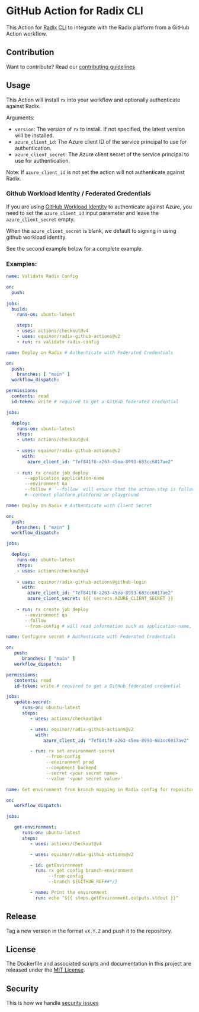 # GitHub Action for Radix CLI

This Action for [Radix CLI](https://github.com/equinor/radix-cli) to integrate with the Radix platform from a GitHub Action workflow.

## Contribution

Want to contribute? Read our [contributing guidelines](./CONTRIBUTING.md)

## Usage

This Action will install `rx` into your workflow and optionally authenticate against Radix. 

Arguments:
- `version`: The version of `rx` to install. If not specified, the latest version will be installed.
- `azure_client_id`: The Azure client ID of the service principal to use for authentication.
- `azure_client_secret`: The Azure client secret of the service principal to use for authentication. 

Note: If `azure_client_id` is not set the action will not authenticate against Radix.

### Github Workload Identity / Federated Credentials

If you are using [GitHub Workload Identity](https://docs.github.com/en/actions/deployment/security-hardening-your-deployments/about-github-workload-identity) to authenticate against Azure, you need to set the `azure_client_id` input parameter and leave the `azure_client_secret`  empty.

When the `azure_client_secret` is blank, we default to signing in using github workload identity.

See the second example below for a complete example.

### Examples:

```yaml
name: Validate Radix Config

on:
  push: 
     
jobs:
  build:
    runs-on: ubuntu-latest

    steps:
    - uses: actions/checkout@v4
    - uses: equinor/radix-github-actions@v2
    - run: rx validate radix-config
```

```yaml
name: Deploy on Radix # Authenticate with Federated Credentials

on:
  push:
    branches: [ "main" ]
  workflow_dispatch:

permissions:
  contents: read
  id-token: write # required to get a GitHub federated credential

jobs:

  deploy:
    runs-on: ubuntu-latest
    steps:
    - uses: actions/checkout@v4
      
    - uses: equinor/radix-github-actions@v2
      with:
        azure_client_id: "7ef841f8-a263-45ea-8993-683cc6817ae2"
        
    - run: rx create job deploy
       --application application-name
       --environment qa
       --follow # `--follow` will ensure that the action step is followed, and won't continue until step is complete.
       #--context platform,platform2 or playground
```


```yaml
name: Deploy on Radix # Authenticate with Client Secret

on:
  push:
    branches: [ "main" ]
  workflow_dispatch:

jobs:

  deploy:
    runs-on: ubuntu-latest
    steps:
    - uses: actions/checkout@v4
      
    - uses: equinor/radix-github-actions@github-login
      with:
        azure_client_id: "7ef841f8-a263-45ea-8993-683cc6817ae2"
        azure_client_secret: ${{ secrets.AZURE_CLIENT_SECRET }}
        
    - run: rx create job deploy
       --environment qa
       --follow 
       --from-config # will read information such as application-name, branch mapping etc from your radixconfig.yaml
```

```yaml
name: Configure secret # Authenticate with Federated Credentials

on:
   push:
      branches: [ "main" ]
   workflow_dispatch:

permissions:
   contents: read
   id-token: write # required to get a GitHub federated credential

jobs:
   update-secret:
      runs-on: ubuntu-latest
      steps:
         - uses: actions/checkout@v4

         - uses: equinor/radix-github-actions@v2
           with:
              azure_client_id: "7ef841f8-a263-45ea-8993-683cc6817ae2"

         - run: rx set environment-secret
               --from-config
               --environment prod
               --component backend
               --secret <your secret name>
               --value '<your secret value>'
```

```yaml
name: Get environment from branch mapping in Radix config for repository

on:
   workflow_dispatch:

jobs:

   get-environment:
      runs-on: ubuntu-latest
      steps:
         - uses: actions/checkout@v4

         - uses: equinor/radix-github-actions@v2

         - id: getEnvironment
           run: rx get config branch-environment 
                --from-config
                --branch ${GITHUB_REF##*/}

         - name: Print the environment
           run: echo "${{ steps.getEnvironment.outputs.stdout }}"
```

## Release

Tag a new version in the format `vX.Y.Z` and push it to the repository. 

## License

The Dockerfile and associated scripts and documentation in this project are released under the [MIT License](LICENSE).

## Security

This is how we handle [security issues](./SECURITY.md)
